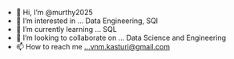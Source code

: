 - 👋 Hi, I’m @murthy2025
- 👀 I’m interested in ... Data Engineering, SQl
- 🌱 I’m currently learning ... SQL
- 💞️ I’m looking to collaborate on ... Data Science and Engineering   
- 📫 How to reach me ...vnm.kasturi@gmail.com

<!---
murthy2025/murthy2025 is a ✨ special ✨ repository because its `README.md` (this file) appears on your GitHub profile.
You can click the Preview link to take a look at your changes.
--->
